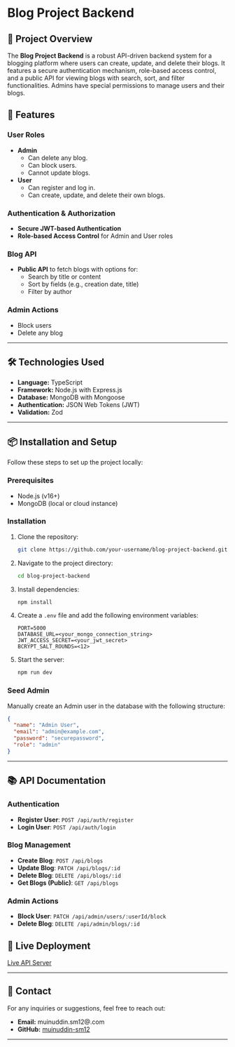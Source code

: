 # Blog Project Backend

## 🚀 Project Overview
The **Blog Project Backend** is a robust API-driven backend system for a blogging platform where users can create, update, and delete their blogs. It features a secure authentication mechanism, role-based access control, and a public API for viewing blogs with search, sort, and filter functionalities. Admins have special permissions to manage users and their blogs.

## 🌟 Features

### User Roles
- **Admin**
  - Can delete any blog.
  - Can block users.
  - Cannot update blogs.
- **User**
  - Can register and log in.
  - Can create, update, and delete their own blogs.

### Authentication & Authorization
- **Secure JWT-based Authentication**
- **Role-based Access Control** for Admin and User roles

### Blog API
- **Public API** to fetch blogs with options for:
  - Search by title or content
  - Sort by fields (e.g., creation date, title)
  - Filter by author

### Admin Actions
- Block users
- Delete any blog

---

## 🛠️ Technologies Used

- **Language:** TypeScript
- **Framework:** Node.js with Express.js
- **Database:** MongoDB with Mongoose
- **Authentication:** JSON Web Tokens (JWT)
- **Validation:** Zod

---

## 📦 Installation and Setup

Follow these steps to set up the project locally:

### Prerequisites
- Node.js (v16+)
- MongoDB (local or cloud instance)

### Installation
1. Clone the repository:
   ```bash
   git clone https://github.com/your-username/blog-project-backend.git
   ```

2. Navigate to the project directory:
   ```bash
   cd blog-project-backend
   ```

3. Install dependencies:
   ```bash
   npm install
   ```

4. Create a `.env` file and add the following environment variables:
   ```env
   PORT=5000
   DATABASE_URL=<your_mongo_connection_string>
   JWT_ACCESS_SECRET=<your_jwt_secret>
   BCRYPT_SALT_ROUNDS=<12>
   ```

5. Start the server:
   ```bash
   npm run dev
   ```

### Seed Admin
Manually create an Admin user in the database with the following structure:
```json
{
  "name": "Admin User",
  "email": "admin@example.com",
  "password": "securepassword",
  "role": "admin"
}
```

---

## 📚 API Documentation

### Authentication
- **Register User**: `POST /api/auth/register`
- **Login User**: `POST /api/auth/login`

### Blog Management
- **Create Blog**: `POST /api/blogs`
- **Update Blog**: `PATCH /api/blogs/:id`
- **Delete Blog**: `DELETE /api/blogs/:id`
- **Get Blogs (Public)**: `GET /api/blogs`

### Admin Actions
- **Block User**: `PATCH /api/admin/users/:userId/block`
- **Delete Blog**: `DELETE /api/admin/blogs/:id`


## 🚀 Live Deployment
[Live API Server](<https://l2-assignment-3-eosin.vercel.app/>)

---

## 📧 Contact
For any inquiries or suggestions, feel free to reach out:
- **Email:** muinuddin.sm12@.com
- **GitHub:** [muinuddin-sm12](https://github.com/muinuddin-sm12)

---